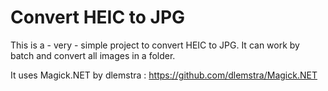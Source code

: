 # Convert HEIC to JPG

This is a - very - simple project to convert HEIC to JPG. It can work by batch and convert all images in a folder.


It uses Magick.NET by dlemstra : https://github.com/dlemstra/Magick.NET
